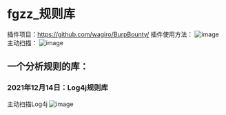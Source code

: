 # fgzz_规则库
插件项目：https://github.com/wagiro/BurpBounty/
插件使用方法：
![image](https://user-images.githubusercontent.com/35132751/145958377-cf2daf5c-78ff-4ae8-aad2-6fd24c6ee024.png)
主动扫描：
![image](https://user-images.githubusercontent.com/35132751/145958686-c422d856-6c9e-4b66-81c3-005fbbb17da0.png)
## 一个分析规则的库：
### 2021年12月14日：Log4j规则库
主动扫描Log4j
![image](https://user-images.githubusercontent.com/35132751/145957731-d31fbc36-c31d-406a-a92e-6f703129ec13.png)
